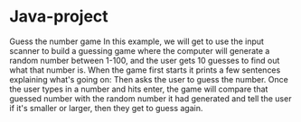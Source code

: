 # Java-project
Guess the number game
In this example, we will get to use the input scanner to build a guessing game where the computer will generate a random number 
between 1-100, and the user gets 10 guesses to find out what that number is.
When the game first starts it prints a few sentences explaining what's going on:
Then asks the user to guess the number. Once the user types in a number and hits enter, the game will compare that guessed number 
with the random number it had generated and tell the user if it's smaller or larger, then they get to guess again.
